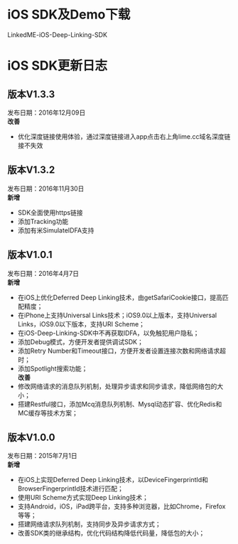 # iOS SDK及Demo下载
LinkedME-iOS-Deep-Linking-SDK 
# iOS SDK更新日志
## 版本V1.3.3
发布日期：2016年12月09日  
**改善**
* 优化深度链接使用体验，通过深度链接进入app点击右上角lime.cc域名深度链接不失效
 
## 版本V1.3.2
发布日期：2016年11月30日  
**新增**
* SDK全面使用https链接
* 添加Tracking功能
* 添加有米SimulateIDFA支持

## 版本V1.0.1
发布日期：2016年4月7日  
**新增**  
* 在iOS上优化Deferred Deep Linking技术，由getSafariCookie接口，提高匹配精度；
* 在iPhone上支持Universal Links技术；iOS9.0以上版本，支持Universal Links，iOS9.0以下版本，支持URI Scheme；
* 在iOS-Deep-Linking-SDK中不再获取IDFA，以免触犯用户隐私；
* 添加Debug模式，方便开发者提供调试SDK；
* 添加Retry Number和Timeout接口，方便开发者设置连接次数和网络请求超时；
* 添加Spotlight搜索功能；  
**改善**  
* 修改网络请求的消息队列机制，处理异步请求和同步请求，降低网络包的大小；
* 搭建Restful接口，添加Mcq消息队列机制、Mysql动态扩容、优化Redis和MC缓存等技术方案；

## 版本V1.0.0
发布日期：2015年7月1日  
**新增**  
* 在iOS上实现Deferred Deep Linking技术，以DeviceFingerprintId和BrowserFingerprintId技术进行匹配；
* 使用URI Scheme方式实现Deep Linking技术；
* 支持Android，iOS，iPad跨平台，支持多种浏览器，比如Chrome，Firefox等等；
* 搭建网络请求队列机制，支持同步及异步请求方式；
* 改善SDK类的继承结构，优化代码结构降低代码量，降低包的大小；